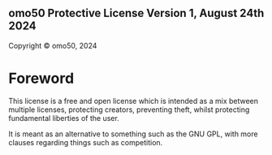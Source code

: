 ## omo50 Protective License Version 1, August 24th 2024

Copyright © omo50, 2024

# Foreword

This license is a free and open license which is intended as a mix between multiple licenses, protecting creators, preventing theft, whilst protecting fundamental liberties of the user.

It is meant as an alternative to something such as the GNU GPL, with more clauses regarding things such as competition.
